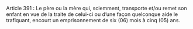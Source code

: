 Article 391 : Le père ou la mère qui, sciemment, transporte et/ou remet son enfant en vue de la traite de celui-ci ou d’une façon quelconque aide le trafiquant, encourt un emprisonnement de six (06) mois à cinq (05) ans.